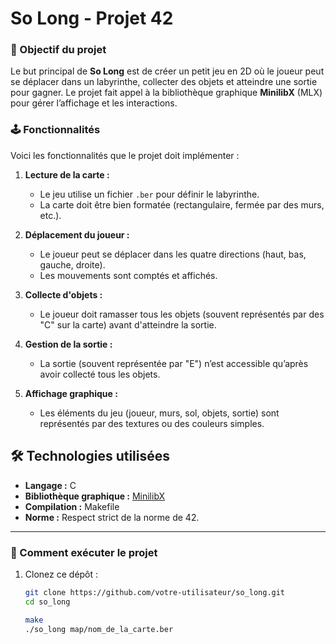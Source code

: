 # So Long - Projet 42  


### 🌟 Objectif du projet  

Le but principal de **So Long** est de créer un petit jeu en 2D où le joueur peut se déplacer dans un labyrinthe, collecter des objets et atteindre une sortie pour gagner. Le projet fait appel à la bibliothèque graphique **MinilibX** (MLX) pour gérer l’affichage et les interactions.  



### 🕹️ Fonctionnalités  

Voici les fonctionnalités que le projet doit implémenter :  

1. **Lecture de la carte :**  
   - Le jeu utilise un fichier `.ber` pour définir le labyrinthe.  
   - La carte doit être bien formatée (rectangulaire, fermée par des murs, etc.).  

2. **Déplacement du joueur :**  
   - Le joueur peut se déplacer dans les quatre directions (haut, bas, gauche, droite).  
   - Les mouvements sont comptés et affichés.  

3. **Collecte d'objets :**  
   - Le joueur doit ramasser tous les objets (souvent représentés par des "C" sur la carte) avant d'atteindre la sortie.  

4. **Gestion de la sortie :**  
   - La sortie (souvent représentée par "E") n’est accessible qu’après avoir collecté tous les objets.  

5. **Affichage graphique :**  
   - Les éléments du jeu (joueur, murs, sol, objets, sortie) sont représentés par des textures ou des couleurs simples.  



## 🛠️ Technologies utilisées  

- **Langage :** C  
- **Bibliothèque graphique :** [MinilibX](https://github.com/42Paris/minilibx-linux)  
- **Compilation :** Makefile  
- **Norme :** Respect strict de la norme de 42.  

---

### 🚀 Comment exécuter le projet  

1. Clonez ce dépôt :  

   ```bash
   git clone https://github.com/votre-utilisateur/so_long.git
   cd so_long
   
   make
   ./so_long map/nom_de_la_carte.ber

